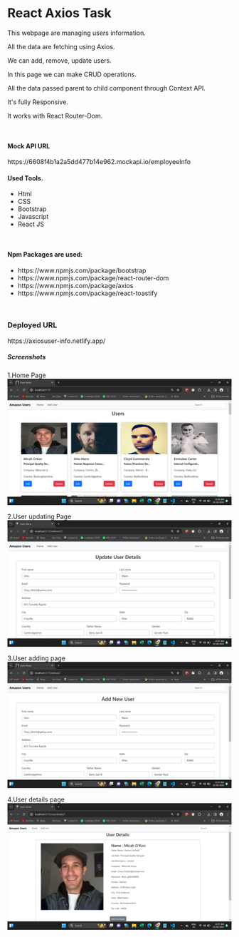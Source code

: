 # React Axios Task

<p>This webpage are managing users information.</p>
<p>All the data are fetching using Axios.</p>
<p>We can add, remove, update users.</p>
<p>In this page we can make CRUD operations.</p>
 <p>All the data passed parent to child component through Context API.</p>
 <p>It's fully Responsive.</p>
  <p>It works with React Router-Dom.</p>
  <br>
  <h4>Mock API URL </h4>
  https://6608f4b1a2a5dd477b14e962.mockapi.io/employeeInfo
  <br>
  <h4>Used Tools.</h4>
<ul>
  <li>Html</li>
  <li>CSS</li>
  <li>Bootstrap</li>
  <li>Javascript</li>
  <li>React JS</li>
</ul>
<br>
<h4>Npm Packages are used:</h4>
<ul>
  <li>https://www.npmjs.com/package/bootstrap</li>
  <li>https://www.npmjs.com/package/react-router-dom</li>
  <li>https://www.npmjs.com/package/axios</li>
 <li>https://www.npmjs.com/package/react-toastify</li>
</ul>
<br>
<h3>Deployed URL</h3>
https://axiosuser-info.netlify.app/
<br>

<h5>Screenshots</h5>
1.Home Page
<img src="./src/assets/screenshot.png">

2.User updating Page
<img src="./src/assets/screenshot1.png">

3.User adding page
<img src="./src/assets/screenshot2.png">

4.User details page
<img src="./src/assets/screenshot3.png">
